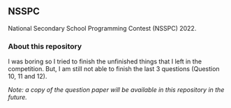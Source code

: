 ## NSSPC

National Secondary School Programming Contest (NSSPC) 2022.

### About this repository

I was boring so I tried to finish the unfinished things that I left in the competition. But, I am still not able to finish the last 3 questions (Question 10, 11 and 12).

*Note: a copy of the question paper will be available in this repository in the future.*